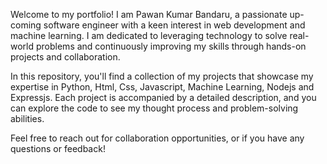 Welcome to my portfolio! I am Pawan Kumar Bandaru, a passionate up-coming software engineer with a keen interest in web development and machine learning. I am dedicated to leveraging technology to solve real-world problems and continuously improving my skills through hands-on projects and collaboration.

In this repository, you'll find a collection of my projects that showcase my expertise in Python, Html, Css, Javascript, Machine Learning, Nodejs and Expressjs. Each project is accompanied by a detailed description, and you can explore the code to see my thought process and problem-solving abilities.

Feel free to reach out for collaboration opportunities, or if you have any questions or feedback!
